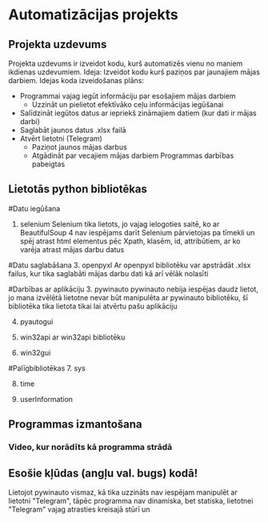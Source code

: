 # Automatizācijas projekts
## Projekta uzdevums
Projekta uzdevums ir izveidot kodu, kurš automatizēs vienu no maniem ikdienas uzdevumiem.
Ideja: Izveidot kodu kurš paziņos par jaunajiem mājas darbiem.
Idejas koda izveidošanas plāns:
  - Programmai vajag iegūt informāciju par esošajiem mājas darbiem
    - Uzzināt un pielietot efektīvāko ceļu informācijas iegūšanai
  - Salīdzināt iegūtos datus ar iepriekš zināmajiem datiem (kur dati ir mājas darbi)
  - Saglabāt jaunos datus .xlsx failā
  - Atvērt lietotni (Telegram)
    - Paziņot jaunos mājas darbus
    - Atgādināt par vecajiem mājas darbiem
  Programmas darbības pabeigtas

## Lietotās python bibliotēkas
#Datu iegūšana 
1. selenium
Selenium tika lietots, jo vajag ielogoties saitē, ko ar BeautifulSoup 4 nav iespējams darīt
Selenium pārvietojas pa tīmekli un spēj atrast html elementus pēc Xpath, klasēm, id, attribūtiem, ar ko varēja atrast mājas darbu datus

#Datu saglabāšana
3. openpyxl
Ar openpyxl bibliotēku var apstrādāt .xlsx failus, kur tika saglabāti mājas darbu dati kā arī vēlāk nolasīti

#Darbības ar aplikāciju
3. pywinauto
pywinauto nebija iespējas daudz lietot, jo mana izvēlētā lietotne nevar būt manipulēta ar pywinauto bibliotēku,
šī bibliotēka tika lietota tikai lai atvērtu pašu aplikāciju

4. pyautogui

5. win32api
ar win32api bibliotēku

7. win32gui

#Palīgbibliotēkas
7. sys

8. time

9. userInformation


## Programmas izmantošana

### Video, kur norādīts kā programma strādā


## Esošie kļūdas (angļu val. bugs) kodā!
Lietojot pywinauto vismaz, kā tika uzzināts nav iespējam manipulēt ar lietotni "Telegram", tāpēc programma nav dinamiska, bet statiska, lietotnei "Telegram" vajag atrasties kreisajā stūrī un 
